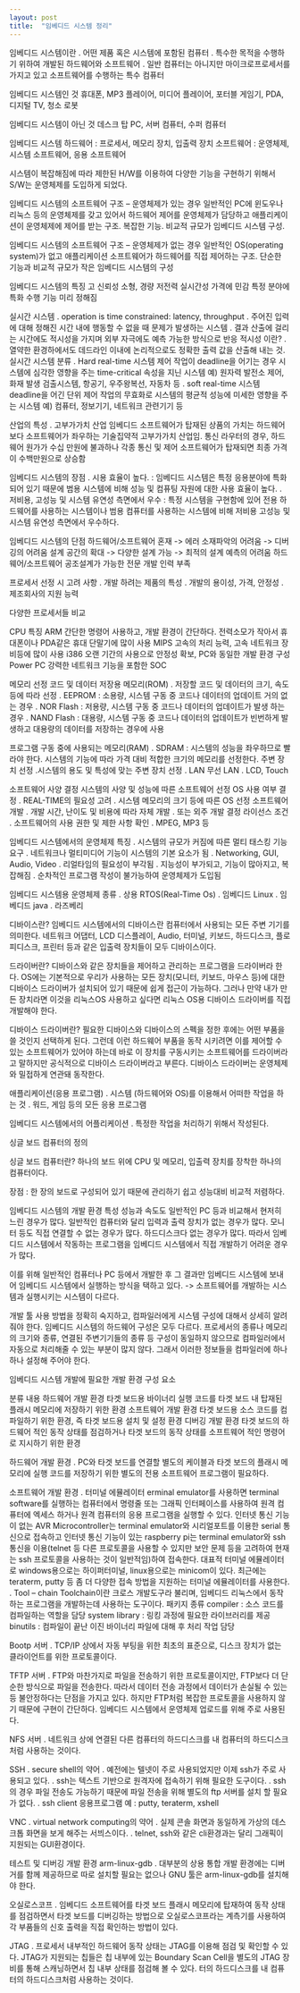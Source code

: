 ```yaml
---
layout: post
title:  "임베디드 시스템 정리"
---
```

임베디드 시스템이란
. 어떤 제품 혹은 시스템에 포함된 컴퓨터
. 특수한 목적을 수행하기 위하여 개발된 하드웨어와 소프트웨어
. 일반 컴퓨터는 아니지만 마이크로프로세서를 가지고 있고 소프트웨어를 수행하는 특수 컴퓨터

임베디드 시스템인 것
휴대폰, MP3 플레이어, 미디어 플레이어, 포터블 게임기, PDA, 디지털 TV, 청소 로봇

임베디드 시스템이 아닌 것
데스크 탑 PC, 서버 컴퓨터, 수퍼 컴퓨터

임베디드 시스템
하드웨어 : 프로세서, 메모리 장치, 입출력 장치
소프트웨어 : 운영체제, 시스템 소프트웨어, 응용 소프트웨어

시스템이 복잡해짐에 따라 제한된 H/W를 이용하여 다양한 기능을 구현하기 위해서 S/W는 운영체제를 도입하게 되었다.

임베디드 시스템의 소프트웨어 구조 – 운영체제가 있는 경우
일반적인 PC에 윈도우나 리눅스 등의 운영체제를 갖고 있어서 하드웨어 제어를 운영체제가 담당하고 애플리케이션이 운영체제에 제어를 받는 구조. 복잡한 기능. 비교적 규모가 임베디드 시스템 구성.

임베디드 시스템의 소프트웨어 구조 – 운영체제가 없는 경우
일반적인 OS(operating system)가 없고 애플리케이션 소프트웨어가 하드웨어를 직접 제어하는 구조. 단순한 기능과 비교적 규모가 작은 임베디드 시스템의 구성

임베디드 시스템의 특징
고 신뢰성
소형, 경량
저전력
실시간성
가격에 민감
특정 분야에 특화
수행 기능 미리 정해짐

실시간 시스템
. operation is time constrained: latency, throughput
. 주어진 입력에 대해 정해진 시간 내에 행동할 수 없을 때 문제가 발생하는 시스템
. 결과 산출에 걸리는 시간에도 적시성을 가지며 외부 자극에도 예측 가능한 방식으로 반응
적시성 이란?
. 열약한 환경하에서도 데드라인 이내에 논리적으로도 정확한 출력 값을 산출해 내는 것.
실시간 시스템 분류
. Hard real-time 시스템
제어 작업이 deadline을 어기는 경우 시스템에 심각한 영향을 주는 time-critical 속성을 지닌 시스템
예) 원자력 발전소 제어, 화재 발생 검출시스템, 항공기, 우주왕복선, 자동차 등
. soft real-time 시스템
deadline을 어긴 단위 제어 작업의 무효화로 시스템의 평균적 성능에 미세한 영향을 주는 시스템
예) 컴퓨터, 정보기기, 네트워크 관련기기 등

산업의 특성
. 고부가가치 산업
임베디드 소프트웨어가 탑재된 상품의 가치는 하드웨어보다 소프트웨어가 좌우하는 기술집약적 고부가가치 산업임.
통신 라우터의 경우, 하드웨어 원가가 수십 만원에 불과하나 각종 통신 및 제어 소프트웨어가 탑재되면 최종 가격이 수백만원으로 상승함

임베디드 시스템의 장점
. 시용 효율이 높다. : 임베디드 시스템은 특정 응용분야에 특화되어 있기 때문에 범용 시스템에 비해 성능 및 컴퓨팅 자원에 대한 사용 효율이 높다.
. 저비용, 고성능 및 시스템 유연성 측면에서 우수 : 특정 시스템을 구현함에 있어 전용 하드웨어를 사용하는 시스템이나 범용 컴퓨터를 사용하는 시스템에 비해 저비용 고성능 및 시스템 유연성 측면에서 우수하다.

임베디드 시스템의 단점
하드웨어/소프트웨어 혼재 -> 에러 소재파악의 어려움 -> 디버깅의 어려움
설계 공간의 확대 -> 다양한 설계 가능 -> 최적의 설계 예측의 어려움
하드웨어/소프트웨어 공조설계가 가능한 전문 개발 인력 부족

프로세서 선정 시 고려 사항
. 개발 하려는 제품의 특성
. 개발의 용이성, 가격, 안정성
. 제조회사의 지원 능력

다양한 프로세서들 비교

CPU
특징
ARM
간단한 명령어 사용하고, 개발 환경이 간단하다.
전력소모가 작아서 휴대폰이나 PDA같은 휴대 단말기에 많이 사용
MIPS
고속의 처리 능력, 고속 네트워크 장비등에 많이 사용
i386
오랜 기간의 사용으로 안정성 확보, PC와 동일한 개발 환경 구성
Power PC
강력한 네트워크 기능을 포함한 SOC

메모리 선정
코드 및 데이터 저장용 메모리(ROM)
. 저장할 코드 및 데이터의 크기, 속도 등에 따라 선정
. EEPROM : 소용량, 시스템 구동 중 코드나 데이터의 업데이트 거의 없는 경우
. NOR Flash : 저용량, 시스템 구동 중 코드나 데이터의 업데이트가 발생 하는 경우
. NAND Flash : 대용량, 시스템 구동 중 코드나 데이터의 업데이트가 빈번하게 발생하고 대용량의 데이터를 저장하는 경우에 사용

프로그램 구동 중에 사용되는 메모리(RAM)
. SDRAM : 시스템의 성능을 좌우하므로 빨라야 한다. 시스템의 기능에 따라 가격 대비 적합한 크기의 메모리를 선정한다.
주변 장치 선정
.시스템의 용도 및 특성에 맞는 주변 장치 선정
. LAN 무선 LAN
. LCD, Touch

소프트웨어 사양 결정
시스템의 사양 및 성능에 따른 소프트웨어 선정
OS 사용 여부 결정
. REAL-TIME의 필요성 고려
. 시스템 메모리의 크기 등에 따른 OS 선정
소프트웨어 개발
. 개발 시간, 난이도 및 비용에 따라 자체 개발
. 또는 외주 개발 결정
라이선스 조건
. 소프트웨어의 사용 권한 및 제한 사항 확인
. MPEG, MP3 등

임베디드 시스템에서의 운영체제 특징
. 시스템의 규모가 커짐에 따른 멀티 태스킹 기능 요구
. 네트워크나 멀티미디어 기능이 시스템의 기본 요소가 됨
. Networking, GUI, Audio, Video
. 리얼타임의 필요성이 부각됨
. 지능성이 부가되고, 기능이 많아지고, 복잡해짐
. 순차적인 프로그램 작성이 불가능하여 운영체제가 도입됨

임베디드 시스템용 운영체제 종류
. 상용 RTOS(Real-Time Os)
. 임베디드 Linux
. 임베디드 java
. 라즈베리

디바이스란?
임베디드 시스템에서의 디바이스란 컴퓨터에서 사용되는 모든 주변 기기를 의미한다.
네트워크 어댑터, LCD 디스플레이, Audio, 터미널, 키보드, 하드디스크, 플로피디스크, 프린터 등과 같은 입출력 장치들이 모두 디바이스이다.

드라이버란?
디바이스와 같은 장치들을 제어하고 관리하는 프로그램을 드라이버라 한다. 
OS에는 기본적으로 우리가 사용하는 모든 장치(모니터, 키보드, 마우스 등)에 대한 디바이스 드라이버가 설치되어 있기 때문에 쉽게 접근이 가능하다.
그러나 만약 내가 만든 장치라면 이것을 리눅스OS 사용하고 싶다면 리눅스 OS용 디바이스 드라이버를 직접 개발해야 한다.

디바이스 드라이버란?
필요한 디바이스와 디바이스의 스펙을 정한 후에는 어떤 부품을 쓸 것인지 선택하게 된다. 그런데 이런 하드웨어 부품을 동작 시키려면 이를 제어할 수 있는 소프트웨어가 있어야 하는데 바로 이 장치를 구동시키는 소프트웨어를 드라이버라고 말하지만 공식적으로 디바이스 드라이버라고 부른다.
디바이스 드라이버는 운영체제와 밀접하게 연관돼 동작한다.

애플리케이션(응용 프로그램)
. 시스템 (하드웨어와 OS)를 이용해서 어떠한 작업을 하는 것
. 워드, 게임 등의 모든 응용 프로그램

임베디드 시스템에서의 어플리케이션
. 특정한 작업을 처리하기 위해서 작성된다.

싱글 보드 컴퓨터의 정의

싱글 보드 컴퓨터란?
하나의 보드 위에 CPU 및 메모리, 입출력 장치를 장착한 하나의 컴퓨터이다.

장점 : 한 장의 보드로 구성되어 있기 때문에 관리하기 쉽고 성능대비 비교적 저렴하다.

임베디드 시스템의 개발 환경 특성
성능과 속도도 일반적인 PC 등과 비교해서 현저히 느린 경우가 많다. 일반적인 컴퓨터와 달리 입력과 출력 장치가 없는 경우가 많다. 모니터 등도 직접 연결할 수 없는 경우가 많다. 하드디스크다 없는 경우가 많다. 따라서 임베디드 시스템에서 작동하는 프로그램을 임베디드 시스템에서 직접 개발하기 어려운 경우가 많다.

이를 위해 일반적인 컴퓨터나 PC 등에서 개발한 후 그 결과만 임베디드 시스템에 보내어 임베디드 시스템에서 실행하는 방식을 택하고 있다.
-> 소프트웨어를 개발하는 시스템과 실행시키는 시스템이 다르다.

개발 툴 사용 방법을 정확히 숙지하고, 컴파일러에게 시스템 구성에 대해서 상세히 알려줘야 한다.
임베디드 시스템의 하드웨어 구성은 모두 다르다. 프로세서의 종류나 메모리의 크기와 종류, 연결된 주변기기들의 종류 등 구성이 동일하지 않으므로 컴파일러에서 자동으로 처리해줄 수 있는 부분이 많지 않다. 그래서 이러한 정보들을 컴파일러에 하나하나 설정해 주어야 한다.

임베디드 시스템 개발에 필요한 개발 환경 구성 요소

분류
내용
하드웨어 개발 환경
타겟 보드용 바이너리 실행 코드를 타겟 보드 내 탑재된 플래시 메모리에 저장하기 위한 환경
소프트웨어 개발 환경
타겟 보드용 소스 코드를 컴파일하기 위한 환경, 즉 타겟 보드용 설치 및 설정 환경
디버깅 개발 환경
타겟 보드의 하드웨어 적인 동작 상태를 점검하거나 타겟 보드의 동작 상태를 소프트웨어 적인 명령어로 지시하기 위한 환경

하드웨어 개발 환경
. PC와 타겟 보드를 연결할 별도의 케이블과 타겟 보드의 플래시 메모리에 실행 코드를 저장하기 위한 별도의 전용 소프트웨어 프로그램이 필요하다.

소프트웨어 개발 환경
. 터미널 에뮬레이터
erminal emulator를 사용하면 terminal software를 실행하는 컴퓨터에서 명령줄 또는 그래픽 인터페이스를 사용하여 원격 컴퓨터에 엑세스 하거나 원격 컴퓨터의 응용 프로그램을 실행할 수 있다.
인터넷 통신 기능이 없는 AVR Microcontroller는 terminal emulator와 시리얼포트를 이용한 serial 통신으로 접속하고 인터넷 통신 기능이 있는 raspberry pi는 terminal emulator와 ssh통신을 이용(telnet 등 다른 프로토콜을 사용할 수 있지만 보안 문제 등을 고려하여 현재는 ssh 프로토콜을 사용하는 것이 일반적임)하여 접속한다.
대표적 터미널 에뮬레이터로 windows용으로는 하이퍼터미널, linux용으로는 minicom이 있다. 최근에는 teraterm, putty 등 좀 더 다양한 접속 방법을 지원하는 터미널 에뮬레이터를 사용한다.
. Tool – chain
Toolchain이란 크로스 개발도구라 불리며, 임베디드 리눅스에서 동작하는 프로그램을 개발하는데 사용하는 도구이다.
패키지 종류
compiler : 소스 코드를 컴파일하는 역할을 담당
system library : 링킹 과정에 필요한 라이브러리를 제공
binutils : 컴파일이 끝난 이진 바이너리 파일에 대해 후 처리 작업 담당

Bootp 서버
. TCP/IP 상에서 자동 부팅을 위한 최초의 표준으로, 디스크 장치가 없는 클라이언트를 위한 프로토콜이다.

TFTP 서버
. FTP와 마찬가지로 파일을 전송하기 위한 프로토콜이지만, FTP보다 더 단순한 방식으로 파일을 전송한다. 따라서 데이터 전송 과정에서 데이터가 손실될 수 있는 등 불안정하다는 단점을 가지고 있다. 하지만 FTP처럼 복잡한 프로토콜을 사용하지 않기 때문에 구현이 간단하다. 임베디드 시스템에서 운영체제 업로드를 위해 주로 사용된다.

NFS 서버
. 네트워크 상에 연결된 다른 컴퓨터의 하드디스크를 내 컴퓨터의 하드디스크처럼 사용하는 것이다.

SSH
. secure shell의 약어
. 예전에는 텔넷이 주로 사용되었지만 이제 ssh가 주로 사용되고 있다.
. ssh는 텍스트 기반으로 원격자에 접속하기 위해 필요한 도구이다.
. ssh의 경우 파일 전송도 가능하기 때문에 파일 전송을 위해 별도의 ftp 서버를 설치 할 필요가 없다.
. ssh client 응용프로그램 예 : putty, teraterm, xshell

VNC
. virtual network computing의 약어
. 실제 콘솔 화면과 동일하게 가상의 데스크톱 화면을 보게 해주는 서븨스이다.
. telnet, ssh와 같은 cli환경과는 달리 그래픽이 지원되는 GUI환경이다.

테스트 및 디버깅 개발 환경
arm-linux-gdb
. 대부분의 상용 통합 개발 환경에는 디버거를 함께 제공하므로 따로 설치할 필요는 없으나 GNU 툴은 arm-linux-gdb를 설치해야 한다.

오실로스코프
. 임베디드 소프트웨어를 타겟 보드 플래시 메모리에 탑재하여 동작 상태를 점검하면서 타겟 보드를 디버깅하는 방법으로 오실로스코프라는 계측기를 사용하여 각 부품들의 신호 출력을 직접 확인하는 방법이 있다.

JTAG
. 프로세서 내부적인 하드웨어 동작 상태는 JTAG를 이용해 점검 및 확인할 수 있다. JTAG가 지원되는 칩들은 칩 내부에 있는 Boundary Scan Cell을 별도의 JTAG 장비를 통해 스캐닝하면서 칩 내부 상태를 점검해 볼 수 있다. 터의 하드디스크를 내 컴퓨터의 하드디스크처럼 사용하는 것이다.

